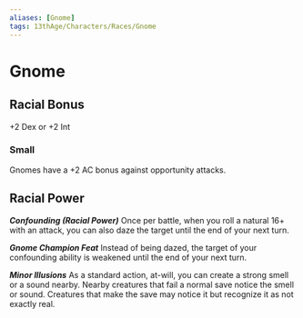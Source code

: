 ```yaml
---
aliases: [Gnome]
tags: 13thAge/Characters/Races/Gnome
---
```

# Gnome

## Racial Bonus

+2 Dex or +2 Int

### Small

Gnomes have a +2 AC bonus against opportunity attacks.

## Racial Power

***Confounding (Racial Power)***
Once per battle, when you roll a natural 16+ with an attack, you can also daze the target until the end of your next turn.

***Gnome Champion Feat***
Instead of being dazed, the target of your confounding ability is weakened until the end of your next turn.

***Minor Illusions***
As a standard action, at-will, you can create a strong smell or a sound nearby. Nearby creatures that fail a normal save notice the smell or sound. Creatures that make the save may notice it but recognize it as not exactly real.
